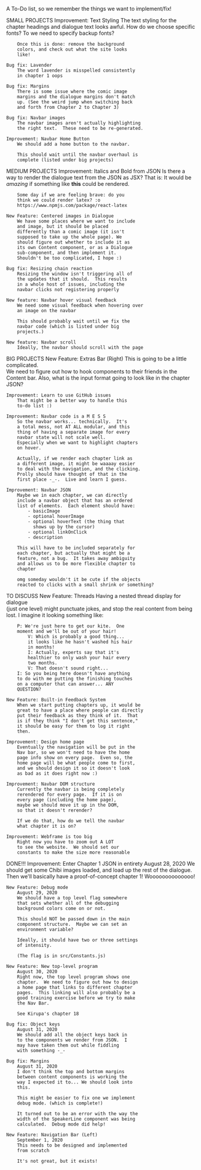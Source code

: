 A To-Do list, so we remember the things we want to 
implement/fix!


SMALL PROJECTS
    Improvement: Text Styling
        The text styling for the chapter headings 
        and dialogue text looks awful.  How do we 
        choose specific fonts? To we need to specify
        backup fonts?

        Once this is done: remove the background
        colors, and check out what the site looks 
        like!

    Bug fix: Lavender
        The word lavender is misspelled consistently
        in chapter 1 oops

    Bug fix: Margins
        There is some issue where the comic image 
        margins and the dialogue margins don't match
        up. (See the weird jump when switching back
        and forth from Chapter 2 to Chapter 3)

    Bug fix: Navbar images
        The navbar images aren't actually highlighting
        the right text.  These need to be re-generated.

    Improvement: Navbar Home Button
        We should add a home button to the navbar.

        This should wait until the navbar overhaul is
        complete (listed under big projects)


MEDIUM PROJECTS 
    Improvement: Italics and Bold from JSON
        Is there a way to render the dialogue text 
        from the JSON as JSX? That is:
        It would be <i>amazing</i> if something 
        like <b>this</b> could be rendered.

        Some day if we are feeling brave: do you 
        think we could render latex? :o
        https://www.npmjs.com/package/react-latex

    New Feature: Centered images in Dialogue
        We have some places where we want to include
        and image, but it should be placed 
        differently than a comic image (it isn't 
        supposed to take up the whole page). We 
        should figure out whether to include it as 
        its own Content component, or as a Dialogue
        sub-component, and then implement it.  
        Shouldn't be too complicated, I hope :)

    Bug fix: Resizing chain reaction
        Resizing the window isn't triggering all of 
        the updates that it should.  This results 
        in a whole host of issues, including the 
        navbar clicks not registering properly

    New feature: Navbar hover visual feedback
        We need some visual feedback when hovering over 
        an image on the navbar
        
        This should probably wait until we fix the 
        navbar code (which is listed under big 
        projects.)

    New feature: Navbar scroll
        Ideally, the navbar should scroll with the page


BIG PROJECTS
    New Feature: Extras Bar (Right)
        This is going to be a little complicated.  
        We need to figure out how to hook components
        to their friends in the Content bar.  Also, 
        what is the input format going to look like 
        in the chapter JSON?

    Improvement: Learn to use GitHub issues
        That might be a better way to handle this 
        to-do list :)

    Improvement: Navbar code is a M E S S
        So the navbar works... technically.  It's 
        a total mess, not AT ALL modular, and this
        thing of having a separate image for every
        navbar state will not scale well.  
        Especially when we want to highlight chapters
        on hover. 

        Actually, if we render each chapter link as 
        a different image, it might be waaaay easier
        to deal with the navigation, and the clicking.
        Prolly should have thought of that in the 
        first place -_-.  Live and learn I guess.

    Improvement: Navbar JSON
        Maybe we in each chapter, we can directly 
        include a navbar object that has an ordered 
        list of elements.  Each element should have:
            - basicImage
            - optional hoverImage
            - optional hoverText (the thing that 
              shows up by the cursor)
            - optional linkOnClick
            - description

        This will have to be included separately for 
        each chapter, but actually that might be a 
        feature, not a bug.  It takes away ambiguity
        and allows us to be more flexible chapter to
        chapter

        omg someday wouldn't it be cute if the objects
        reacted to clicks with a small shrink or something?


TO DISCUSS
    New Feature: Threads
        Having a nested thread display for dialogue  
        (just one level) might punctuate jokes, and 
        stop the real content from being lost.  I 
        imagine it looking something like: 

        P: We're just here to get our kite.  One
        moment and we'll be out of your hair!
            V: Which is probably a good thing...
            it looks like he hasn't washed his hair
            in months!
            I: Actually, experts say that it's 
            healthier to only wash your hair every
            two months.
            V: That doesn't sound right...
        I: So you being here doesn't have anything
        to do with me putting the finishing touches 
        on a computer that can answer... ANY 
        QUESTION?

    New Feature: Built-in Feedback System
        When we start putting chapters up, it would be
        great to have a place where people can directly
        put their feedback as they think of it.  That 
        is if they think "I don't get this sentence,"
        it should be easy for them to log it right 
        then.

    Improvement: Design home page
        Eventually the navigation will be put in the 
        Nav bar, so we won't need to have the home
        page info show on every page.  Even so, the 
        home page will be what people come to first,
        and we should design it so it doesn't look
        as bad as it does right now :) 

    Improvement: Navbar DOM structure
        Currently the navbar is being completely 
        rerendered for every page.  If it is on 
        every page (including the home page), 
        maybe we should move it up in the DOM, 
        so that it doesn't rerender?

        If we do that, how do we tell the navbar 
        what chapter it is on?

    Improvement: Webframe is too big
        Right now you have to zoom out A LOT 
        to see the website.  We should set our 
        constants to make the size more reasonable


DONE!!!
    Improvement: Enter Chapter 1 JSON in entirety
        August 28, 2020
        We should get some Chibi images loaded, and
        load up the rest of the dialogue.  Then we'll
        basically have a proof-of-concept chapter 1!
        Woooooooooooooo!

    New Feature: Debug mode
        August 29, 2020
        We should have a top level flag somewhere 
        that sets whether all of the debugging 
        background colors come on or not.  
        
        This should NOT be passed down in the main 
        component structure.  Maybe we can set an 
        environment variable?

        Ideally, it should have two or three settings
        of intensity.

        (The flag is in src/Constants.js)

    New Feature: New top-level program
        August 30, 2020
        Right now, the top level program shows one 
        chapter.  We need to figure out how to design
        a home page that links to different chapter 
        pages.  This linking will also probably be a 
        good training exercise before we try to make 
        the Nav Bar. 

        See Kirupa's chapter 18

    Bug fix: Object keys
        August 31, 2020
        We should add all the object keys back in
        to the components we render from JSON.  I 
        may have taken them out while fiddling 
        with something -_-

    Bug fix: Margins
        August 31, 2020
        I don't think the top and bottom margins 
        between content components is working the
        way I expected it to... We should look into 
        this.

        This might be easier to fix one we implement 
        debug mode. (which is complete!)

        It turned out to be an error with the way the 
        width of the SpeakerLine component was being
        calculated.  Debug mode did help!

    New Feature: Navigation Bar (Left)
        September 1, 2020
        This needs to be designed and implemented
        from scratch

        It's not great, but it exists!
